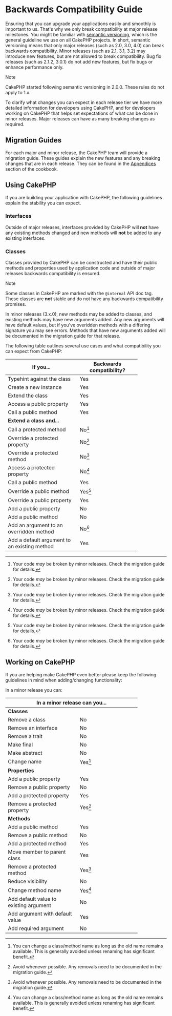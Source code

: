 # Backwards Compatibility Guide

Ensuring that you can upgrade your applications easily and smoothly is important
to us. That's why we only break compatibility at major release milestones.
You might be familiar with [semantic versioning](https://semver.org/), which is
the general guideline we use on all CakePHP projects. In short, semantic
versioning means that only major releases (such as 2.0, 3.0, 4.0) can break
backwards compatibility. Minor releases (such as 2.1, 3.1, 3.2) may introduce
new features, but are not allowed to break compatibility. Bug fix releases
(such as 2.1.2, 3.0.1) do not add new features, but fix bugs or enhance
performance only.

> [!NOTE]
> CakePHP started following semantic versioning in 2.0.0. These rules do not
> apply to 1.x.

To clarify what changes you can expect in each release tier we have more
detailed information for developers using CakePHP, and for developers working on
CakePHP that helps set expectations of what can be done in minor releases. Major
releases can have as many breaking changes as required.

## Migration Guides

For each major and minor release, the CakePHP team will provide a migration
guide. These guides explain the new features and any breaking changes that are
in each release. They can be found in the [Appendices](../appendices) section of the
cookbook.

## Using CakePHP

If you are building your application with CakePHP, the following guidelines
explain the stability you can expect.

### Interfaces

Outside of major releases, interfaces provided by CakePHP will **not** have any
existing methods changed and new methods will **not** be added to any existing
interfaces.

### Classes

Classes provided by CakePHP can be constructed and have their public methods and
properties used by application code and outside of major releases backwards
compatibility is ensured.

> [!NOTE]
> Some classes in CakePHP are marked with the `@internal` API doc tag. These
> classes are **not** stable and do not have any backwards compatibility
> promises.

In minor releases (3.x.0), new methods may be added to classes, and existing
methods may have new arguments added. Any new arguments will have default
values, but if you've overidden methods with a differing signature you may see
errors. Methods that have new arguments added will be documented in the
migration guide for that release.

The following table outlines several use cases and what compatibility you can
expect from CakePHP:

<table style="width:82%;">
<colgroup>
<col style="width: 44%" />
<col style="width: 37%" />
</colgroup>
<thead>
<tr>
<th>If you...</th>
<th>Backwards compatibility?</th>
</tr>
</thead>
<tbody>
<tr>
<td>Typehint against the class</td>
<td>Yes</td>
</tr>
<tr>
<td>Create a new instance</td>
<td>Yes</td>
</tr>
<tr>
<td>Extend the class</td>
<td>Yes</td>
</tr>
<tr>
<td>Access a public property</td>
<td>Yes</td>
</tr>
<tr>
<td>Call a public method</td>
<td>Yes</td>
</tr>
<tr>
<td colspan="2"><strong>Extend a class and...</strong></td>
</tr>
<tr>
<td>Call a protected method</td>
<td>No<a href="#fn1" class="footnote-ref" id="fnref1" role="doc-noteref"><sup>1</sup></a></td>
</tr>
<tr>
<td>Override a protected property</td>
<td>No<a href="#fn2" class="footnote-ref" id="fnref2" role="doc-noteref"><sup>2</sup></a></td>
</tr>
<tr>
<td>Override a protected method</td>
<td>No<a href="#fn3" class="footnote-ref" id="fnref3" role="doc-noteref"><sup>3</sup></a></td>
</tr>
<tr>
<td>Access a protected property</td>
<td>No<a href="#fn4" class="footnote-ref" id="fnref4" role="doc-noteref"><sup>4</sup></a></td>
</tr>
<tr>
<td>Call a public method</td>
<td>Yes</td>
</tr>
<tr>
<td>Override a public method</td>
<td>Yes<a href="#fn5" class="footnote-ref" id="fnref5" role="doc-noteref"><sup>5</sup></a></td>
</tr>
<tr>
<td>Override a public property</td>
<td>Yes</td>
</tr>
<tr>
<td>Add a public property</td>
<td>No</td>
</tr>
<tr>
<td>Add a public method</td>
<td>No</td>
</tr>
<tr>
<td>Add an argument
to an overridden method</td>
<td>No<a href="#fn6" class="footnote-ref" id="fnref6" role="doc-noteref"><sup>6</sup></a></td>
</tr>
<tr>
<td>Add a default argument
to an existing method</td>
<td>Yes</td>
</tr>
</tbody>
</table>
<section id="footnotes" class="footnotes footnotes-end-of-document" role="doc-endnotes">
<hr />
<ol>
<li id="fn1"><p>Your code <em>may</em> be broken by minor releases. Check the migration guide
for details.<a href="#fnref1" class="footnote-back" role="doc-backlink">↩︎</a></p></li>
<li id="fn2"><p>Your code <em>may</em> be broken by minor releases. Check the migration guide
for details.<a href="#fnref2" class="footnote-back" role="doc-backlink">↩︎</a></p></li>
<li id="fn3"><p>Your code <em>may</em> be broken by minor releases. Check the migration guide
for details.<a href="#fnref3" class="footnote-back" role="doc-backlink">↩︎</a></p></li>
<li id="fn4"><p>Your code <em>may</em> be broken by minor releases. Check the migration guide
for details.<a href="#fnref4" class="footnote-back" role="doc-backlink">↩︎</a></p></li>
<li id="fn5"><p>Your code <em>may</em> be broken by minor releases. Check the migration guide
for details.<a href="#fnref5" class="footnote-back" role="doc-backlink">↩︎</a></p></li>
<li id="fn6"><p>Your code <em>may</em> be broken by minor releases. Check the migration guide
for details.<a href="#fnref6" class="footnote-back" role="doc-backlink">↩︎</a></p></li>
</ol>
</section>

## Working on CakePHP

If you are helping make CakePHP even better please keep the following guidelines
in mind when adding/changing functionality:

In a minor release you can:

<table style="width:82%;">
<colgroup>
<col style="width: 44%" />
<col style="width: 37%" />
</colgroup>
<thead>
<tr>
<th colspan="2">In a minor release can you...</th>
</tr>
</thead>
<tbody>
<tr>
<td colspan="2"><strong>Classes</strong></td>
</tr>
<tr>
<td>Remove a class</td>
<td>No</td>
</tr>
<tr>
<td>Remove an interface</td>
<td>No</td>
</tr>
<tr>
<td>Remove a trait</td>
<td>No</td>
</tr>
<tr>
<td>Make final</td>
<td>No</td>
</tr>
<tr>
<td>Make abstract</td>
<td>No</td>
</tr>
<tr>
<td>Change name</td>
<td>Yes<a href="#fn1" class="footnote-ref" id="fnref1" role="doc-noteref"><sup>1</sup></a></td>
</tr>
<tr>
<td colspan="2"><strong>Properties</strong></td>
</tr>
<tr>
<td>Add a public property</td>
<td>Yes</td>
</tr>
<tr>
<td>Remove a public property</td>
<td>No</td>
</tr>
<tr>
<td>Add a protected property</td>
<td>Yes</td>
</tr>
<tr>
<td>Remove a protected property</td>
<td>Yes<a href="#fn2" class="footnote-ref" id="fnref2" role="doc-noteref"><sup>2</sup></a></td>
</tr>
<tr>
<td colspan="2"><strong>Methods</strong></td>
</tr>
<tr>
<td>Add a public method</td>
<td>Yes</td>
</tr>
<tr>
<td>Remove a public method</td>
<td>No</td>
</tr>
<tr>
<td>Add a protected method</td>
<td>Yes</td>
</tr>
<tr>
<td>Move member to parent class</td>
<td>Yes</td>
</tr>
<tr>
<td>Remove a protected method</td>
<td>Yes<a href="#fn3" class="footnote-ref" id="fnref3" role="doc-noteref"><sup>3</sup></a></td>
</tr>
<tr>
<td>Reduce visibility</td>
<td>No</td>
</tr>
<tr>
<td>Change method name</td>
<td>Yes<a href="#fn4" class="footnote-ref" id="fnref4" role="doc-noteref"><sup>4</sup></a></td>
</tr>
<tr>
<td>Add default value to
existing argument</td>
<td>No</td>
</tr>
<tr>
<td>Add argument with
default value</td>
<td>Yes</td>
</tr>
<tr>
<td>Add required argument</td>
<td>No</td>
</tr>
</tbody>
</table>
<section id="footnotes" class="footnotes footnotes-end-of-document" role="doc-endnotes">
<hr />
<ol>
<li id="fn1"><p>You can change a class/method name as long as the old name remains available.
This is generally avoided unless renaming has significant benefit.<a href="#fnref1" class="footnote-back" role="doc-backlink">↩︎</a></p></li>
<li id="fn2"><p>Avoid whenever possible. Any removals need to be documented in
the migration guide.<a href="#fnref2" class="footnote-back" role="doc-backlink">↩︎</a></p></li>
<li id="fn3"><p>Avoid whenever possible. Any removals need to be documented in
the migration guide.<a href="#fnref3" class="footnote-back" role="doc-backlink">↩︎</a></p></li>
<li id="fn4"><p>You can change a class/method name as long as the old name remains available.
This is generally avoided unless renaming has significant benefit.<a href="#fnref4" class="footnote-back" role="doc-backlink">↩︎</a></p></li>
</ol>
</section>
